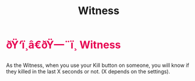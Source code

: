 ﻿---
lang: en-US
title: Witness
prev: Ventguard
next: Altruist
---
# <font color="#e70052">ðŸ‘ï¸â€ðŸ—¨ï¸ <b>Witness</b></font> <Badge text="Support" type="tip" vertical="middle"/>

As the Witness, when you use your Kill button on someone, you will know if they killed in the last X seconds or not. (X depends on the settings).